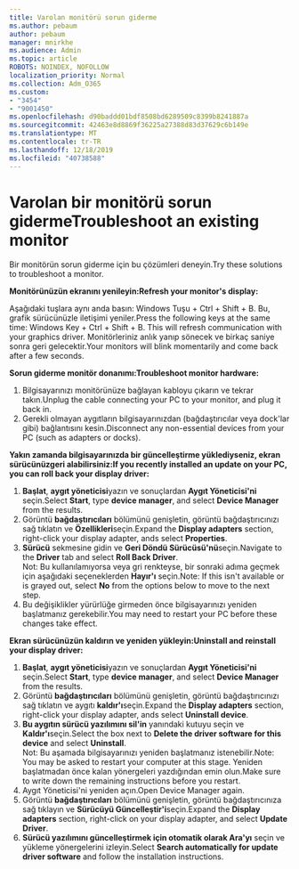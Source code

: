 ```yaml
---
title: Varolan monitörü sorun giderme
ms.author: pebaum
author: pebaum
manager: mnirkhe
ms.audience: Admin
ms.topic: article
ROBOTS: NOINDEX, NOFOLLOW
localization_priority: Normal
ms.collection: Adm_O365
ms.custom:
- "3454"
- "9001450"
ms.openlocfilehash: d90baddd01bdf8508bd6289509c8399b8241887a
ms.sourcegitcommit: 42463e8d8869f36225a27388d83d37629c6b149e
ms.translationtype: MT
ms.contentlocale: tr-TR
ms.lasthandoff: 12/18/2019
ms.locfileid: "40738588"
---
```

# <a name="troubleshoot-an-existing-monitor"></a><span data-ttu-id="2d8e0-102">Varolan bir monitörü sorun giderme</span><span class="sxs-lookup"><span data-stu-id="2d8e0-102">Troubleshoot an existing monitor</span></span>

<span data-ttu-id="2d8e0-103">Bir monitörün sorun giderme için bu çözümleri deneyin.</span><span class="sxs-lookup"><span data-stu-id="2d8e0-103">Try these solutions to troubleshoot a monitor.</span></span> 

<span data-ttu-id="2d8e0-104">**Monitörünüzün ekranını yenileyin:**</span><span class="sxs-lookup"><span data-stu-id="2d8e0-104">**Refresh your monitor's display:**</span></span>

<span data-ttu-id="2d8e0-105">Aşağıdaki tuşlara aynı anda basın: Windows Tuşu + Ctrl + Shift + B. Bu, grafik sürücünüzle iletişimi yeniler.</span><span class="sxs-lookup"><span data-stu-id="2d8e0-105">Press the following keys at the same time: Windows Key  + Ctrl + Shift + B. This will refresh communication with your graphics driver.</span></span> <span data-ttu-id="2d8e0-106">Monitörleriniz anlık yanıp sönecek ve birkaç saniye sonra geri gelecektir.</span><span class="sxs-lookup"><span data-stu-id="2d8e0-106">Your monitors will blink momentarily and come back after a few seconds.</span></span>

<span data-ttu-id="2d8e0-107">**Sorun giderme monitör donanımı:**</span><span class="sxs-lookup"><span data-stu-id="2d8e0-107">**Troubleshoot monitor hardware:**</span></span>

1. <span data-ttu-id="2d8e0-108">Bilgisayarınızı monitörünüze bağlayan kabloyu çıkarın ve tekrar takın.</span><span class="sxs-lookup"><span data-stu-id="2d8e0-108">Unplug the cable connecting your PC to your monitor, and plug it back in.</span></span>
2. <span data-ttu-id="2d8e0-109">Gerekli olmayan aygıtların bilgisayarınızdan (bağdaştırıcılar veya dock'lar gibi) bağlantısını kesin.</span><span class="sxs-lookup"><span data-stu-id="2d8e0-109">Disconnect any non-essential devices from your PC (such as adapters or docks).</span></span>

<span data-ttu-id="2d8e0-110">**Yakın zamanda bilgisayarınızda bir güncelleştirme yüklediyseniz, ekran sürücünüzgeri alabilirsiniz:**</span><span class="sxs-lookup"><span data-stu-id="2d8e0-110">**If you recently installed an update on your PC, you can roll back your display driver:**</span></span>

1. <span data-ttu-id="2d8e0-111">**Başlat**, **aygıt yöneticisi**yazın ve sonuçlardan **Aygıt Yöneticisi'ni** seçin.</span><span class="sxs-lookup"><span data-stu-id="2d8e0-111">Select **Start**, type **device manager**, and select **Device Manager** from the results.</span></span>
2. <span data-ttu-id="2d8e0-112">Görüntü **bağdaştırıcıları** bölümünü genişletin, görüntü bağdaştırıcınızı sağ tıklatın ve **Özellikleri**seçin.</span><span class="sxs-lookup"><span data-stu-id="2d8e0-112">Expand the **Display adapters** section, right-click your display adapter, ands select **Properties**.</span></span>
3. <span data-ttu-id="2d8e0-113">**Sürücü** sekmesine gidin ve **Geri Döndü Sürücüsü'nü**seçin.</span><span class="sxs-lookup"><span data-stu-id="2d8e0-113">Navigate to the **Driver** tab and select **Roll Back Driver**.</span></span> <br>
<span data-ttu-id="2d8e0-114">Not: Bu kullanılamıyorsa veya gri renkteyse, bir sonraki adıma geçmek için aşağıdaki seçeneklerden **Hayır'ı** seçin.</span><span class="sxs-lookup"><span data-stu-id="2d8e0-114">Note: If this isn't available or is grayed out, select **No** from the options below to move to the next step.</span></span>
4. <span data-ttu-id="2d8e0-115">Bu değişiklikler yürürlüğe girmeden önce bilgisayarınızı yeniden başlatmanız gerekebilir.</span><span class="sxs-lookup"><span data-stu-id="2d8e0-115">You may need to restart your PC before these changes take effect.</span></span>

<span data-ttu-id="2d8e0-116">**Ekran sürücünüzün kaldırın ve yeniden yükleyin:**</span><span class="sxs-lookup"><span data-stu-id="2d8e0-116">**Uninstall and reinstall your display driver:**</span></span>

1. <span data-ttu-id="2d8e0-117">**Başlat**, **aygıt yöneticisi**yazın ve sonuçlardan **Aygıt Yöneticisi'ni** seçin.</span><span class="sxs-lookup"><span data-stu-id="2d8e0-117">Select **Start**, type **device manager**, and select **Device Manager** from the results.</span></span>
2. <span data-ttu-id="2d8e0-118">Görüntü **bağdaştırıcıları** bölümünü genişletin, görüntü bağdaştırıcınızı sağ tıklatın ve aygıtı **kaldır'ı**seçin.</span><span class="sxs-lookup"><span data-stu-id="2d8e0-118">Expand the **Display adapters** section, right-click your display adapter, ands select **Uninstall device**.</span></span> 
3. <span data-ttu-id="2d8e0-119">**Bu aygıtın sürücü yazılımını sil'in** yanındaki kutuyu seçin ve **Kaldır'ı**seçin.</span><span class="sxs-lookup"><span data-stu-id="2d8e0-119">Select the box next to **Delete the driver software for this device** and select **Uninstall**.</span></span><br>
<span data-ttu-id="2d8e0-120">Not: Bu aşamada bilgisayarınızı yeniden başlatmanız istenebilir.</span><span class="sxs-lookup"><span data-stu-id="2d8e0-120">Note: You may be asked to restart your computer at this stage.</span></span> <span data-ttu-id="2d8e0-121">Yeniden başlatmadan önce kalan yönergeleri yazdığından emin olun.</span><span class="sxs-lookup"><span data-stu-id="2d8e0-121">Make sure to write down the remaining instructions before you restart.</span></span>
4. <span data-ttu-id="2d8e0-122">Aygıt Yöneticisi'ni yeniden açın.</span><span class="sxs-lookup"><span data-stu-id="2d8e0-122">Open Device Manager again.</span></span>
5. <span data-ttu-id="2d8e0-123">Görüntü **bağdaştırıcıları** bölümünü genişletin, görüntü bağdaştırıcınıza sağ tıklayın ve **Sürücüyü Güncelleştir'i**seçin.</span><span class="sxs-lookup"><span data-stu-id="2d8e0-123">Expand the **Display adapters** section, right-click on your display adapter, and select **Update Driver**.</span></span>
6. <span data-ttu-id="2d8e0-124">**Sürücü yazılımını güncelleştirmek için otomatik olarak Ara'yı** seçin ve yükleme yönergelerini izleyin.</span><span class="sxs-lookup"><span data-stu-id="2d8e0-124">Select **Search automatically for update driver software** and follow the installation instructions.</span></span>
